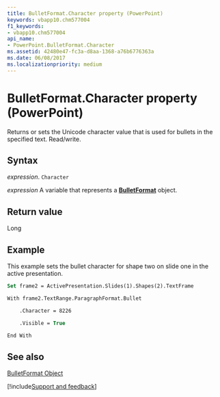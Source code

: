 ```yaml
---
title: BulletFormat.Character property (PowerPoint)
keywords: vbapp10.chm577004
f1_keywords:
- vbapp10.chm577004
api_name:
- PowerPoint.BulletFormat.Character
ms.assetid: 42480e47-fc3a-d8aa-1368-a76b6776363a
ms.date: 06/08/2017
ms.localizationpriority: medium
---
```



# BulletFormat.Character property (PowerPoint)

Returns or sets the Unicode character value that is used for bullets in the specified text. Read/write.


## Syntax

_expression_. `Character`

_expression_ A variable that represents a **[BulletFormat](PowerPoint.BulletFormat.md)** object.


## Return value

Long


## Example

This example sets the bullet character for shape two on slide one in the active presentation.


```vb
Set frame2 = ActivePresentation.Slides(1).Shapes(2).TextFrame

With frame2.TextRange.ParagraphFormat.Bullet

    .Character = 8226

    .Visible = True

End With
```


## See also


[BulletFormat Object](PowerPoint.BulletFormat.md)

[!include[Support and feedback](~/includes/feedback-boilerplate.md)]